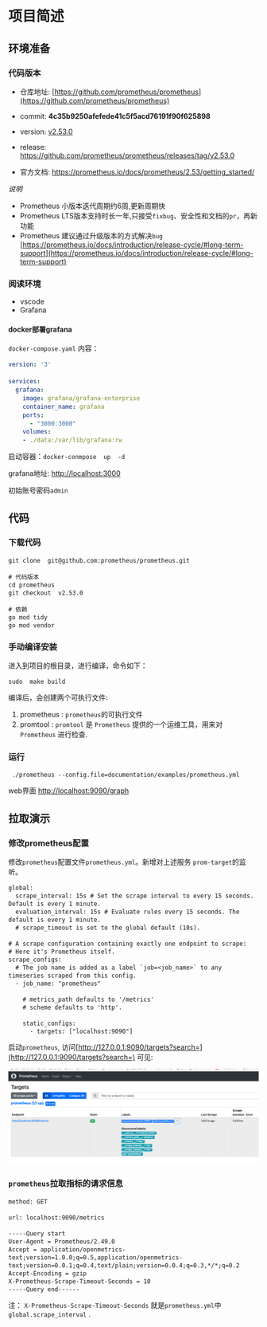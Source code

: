 # 项目简述


## 环境准备

### 代码版本

- 仓库地址: [https://github.com/prometheus/prometheus](https://github.com/prometheus/prometheus)

- commit: **4c35b9250afefede41c5f5acd76191f90f625898**

- version: [v2.53.0](https://github.com/prometheus/prometheus/commits/v2.53.0)

- release: https://github.com/prometheus/prometheus/releases/tag/v2.53.0

- 官方文档: https://prometheus.io/docs/prometheus/2.53/getting_started/

  

*说明*

- Prometheus 小版本迭代周期约6周,更新周期快
- Prometheus LTS版本支持时长一年,只接受`fixbug`、安全性和文档的`pr`，再新功能
- Prometheus 建议通过升级版本的方式解决`bug`  [https://prometheus.io/docs/introduction/release-cycle/#long-term-support](https://prometheus.io/docs/introduction/release-cycle/#long-term-support)

###  阅读环境

- vscode
- Grafana 

#### docker部署grafana

`docker-compose.yaml` 内容：

```yaml
version: '3'

services:
  grafana:
    image: grafana/grafana-enterprise
    container_name: grafana
    ports:
      - "3000:3000"
    volumes:
    - ./data:/var/lib/grafana:rw
```


启动容器：`docker-conmpose  up  -d`

grafana地址: [http://localhost:3000](http://localhost:3000/login)

初始账号密码`admin`

## 代码

### 下载代码

```
git clone  git@github.com:prometheus/prometheus.git

# 代码版本
cd prometheus
git checkout  v2.53.0

# 依赖
go mod tidy
go mod vendor

```

### 手动编译安装

进入到项目的根目录，进行编译，命令如下：

```shell
sudo  make build 
```

编译后，会创建两个可执行文件:

 1. prometheus :  `prometheus`的可执行文件
 2. promtool  :   `promtool` 是 `Prometheus` 提供的一个运维工具，用来对 `Prometheus` 进行检查.  


### 运行

```
 ./prometheus --config.file=documentation/examples/prometheus.yml
```

web界面 [http://localhost:9090/graph](http://localhost:9090/graph)

<!-- 配置grafana -->



## 拉取演示


###  修改prometheus配置  

修改`prometheus`配置文件`prometheus.yml`。新增对上述服务 `prom-target`的监听。

```
global:
  scrape_interval: 15s # Set the scrape interval to every 15 seconds. Default is every 1 minute.
  evaluation_interval: 15s # Evaluate rules every 15 seconds. The default is every 1 minute.
  # scrape_timeout is set to the global default (10s).

# A scrape configuration containing exactly one endpoint to scrape:
# Here it's Prometheus itself.
scrape_configs:
  # The job name is added as a label `job=<job_name>` to any timeseries scraped from this config.
  - job_name: "prometheus"

    # metrics_path defaults to '/metrics'
    # scheme defaults to 'http'.

    static_configs:
      - targets: ["localhost:9090"]
```
启动`prometheus`, 访问[http://127.0.0.1:9090/targets?search=](http://127.0.0.1:9090/targets?search=) 可见:

!["target"](src/prometheus-target-1.png "")



### `prometheus`拉取指标的请求信息

```
method: GET

url: localhost:9090/metrics

-----Query start
User-Agent = Prometheus/2.49.0
Accept = application/openmetrics-text;version=1.0.0;q=0.5,application/openmetrics-text;version=0.0.1;q=0.4,text/plain;version=0.0.4;q=0.3,*/*;q=0.2
Accept-Encoding = gzip
X-Prometheus-Scrape-Timeout-Seconds = 10
-----Query end------
```
注： `X-Prometheus-Scrape-Timeout-Seconds` 就是`prometheus.yml`中 `global.scrape_interval` .
